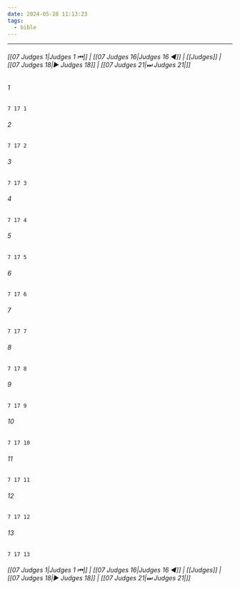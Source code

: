```yaml
---
date: 2024-05-28 11:13:23
tags:
  - bible
---
```

___

###### [[07 Judges 1|Judges 1 ⏮]] | [[07 Judges 16|Judges 16 ◀]] | [[Judges]] | [[07 Judges 18|▶ Judges 18]] | [[07 Judges 21|⏭ Judges 21|]]

###### 1
``` verse
7 17 1 
```
###### 2
``` verse
7 17 2 
```
###### 3
``` verse
7 17 3 
```
###### 4
``` verse
7 17 4 
```
###### 5
``` verse
7 17 5 
```
###### 6
``` verse
7 17 6 
```
###### 7
``` verse
7 17 7 
```
###### 8
``` verse
7 17 8 
```
###### 9
``` verse
7 17 9 
```
###### 10
``` verse
7 17 10 
```
###### 11
``` verse
7 17 11 
```
###### 12
``` verse
7 17 12 
```
###### 13
``` verse
7 17 13 
```

###### [[07 Judges 1|Judges 1 ⏮]] | [[07 Judges 16|Judges 16 ◀]] | [[Judges]] | [[07 Judges 18|▶ Judges 18]] | [[07 Judges 21|⏭ Judges 21|]]

